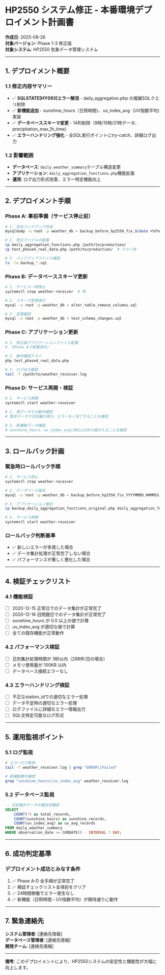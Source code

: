 # HP2550 システム修正 - 本番環境デプロイメント計画書

**作成日**: 2025-08-26  
**対象バージョン**: Phase 1-3 修正版  
**対象システム**: HP2550 気象データ管理システム

---

## 1. デプロイメント概要

### 1.1 修正内容サマリー
- ✅ **SQLSTATE[HY093]エラー解消** - daily_aggregation.php の複雑SQLクエリ削除
- ✅ **新機能追加** - sunshine_hours（日照時間）、uv_index_avg（UV指数平均）実装
- ✅ **データベーススキーマ変更** - 14列削除（9時/15時/21時データ、precipitation_max_1h_time）
- ✅ **エラーハンドリング強化** - 全SQL実行ポイントにtry-catch、詳細ログ出力

### 1.2 影響範囲
- **データベース**: `daily_weather_summary`テーブル構造変更
- **アプリケーション**: `daily_aggregation_functions.php`機能拡張
- **運用**: ログ出力形式改善、エラー特定機能向上

---

## 2. デプロイメント手順

### Phase A: 事前準備（サービス停止前）
```bash
# 1. 完全バックアップ作成
mysqldump -u root -p weather_db > backup_before_hp2550_fix_$(date +%Y%m%d_%H%M%S).sql

# 2. 修正ファイルの配置
cp daily_aggregation_functions.php /path/to/production/
cp test_phase4_real_data.php /path/to/production/  # テスト用

# 3. バックアップファイル確認
ls -la backup_*.sql
```

### Phase B: データベーススキーマ更新
```bash
# 1. サービス一時停止
systemctl stop weather-receiver  # 例

# 2. スキーマ変更実行
mysql -u root -p weather_db < alter_table_remove_columns.sql

# 3. 変更確認
mysql -u root -p weather_db < test_schema_changes.sql
```

### Phase C: アプリケーション更新
```bash
# 1. 修正版アプリケーションファイル配置
# （Phase Aで配置済み）

# 2. 動作確認テスト
php test_phase4_real_data.php

# 3. ログ出力確認
tail -f /path/to/weather_receiver.log
```

### Phase D: サービス再開・検証
```bash
# 1. サービス再開
systemctl start weather-receiver

# 2. 実データでの動作確認
# 既存データで日別集計実行、エラーなく完了することを確認

# 3. 新機能データ確認
# sunshine_hours、uv_index_avgにNULL以外の値が入ることを確認
```

---

## 3. ロールバック計画

### 緊急時ロールバック手順
```bash
# 1. サービス停止
systemctl stop weather-receiver

# 2. データベース復旧
mysql -u root -p weather_db < backup_before_hp2550_fix_YYYYMMDD_HHMMSS.sql

# 3. アプリケーション復旧
cp backup_daily_aggregation_functions_original.php daily_aggregation_functions.php

# 4. サービス再開
systemctl start weather-receiver
```

### ロールバック判断基準
- ✅ 新しいエラーが多発した場合
- ✅ データ集計処理が正常完了しない場合
- ✅ パフォーマンスが著しく悪化した場合

---

## 4. 検証チェックリスト

### 4.1 機能検証
- [ ] 2020-12-15 正常日でのデータ集計が正常完了
- [ ] 2020-12-16 旧問題日でのデータ集計が正常完了
- [ ] sunshine_hours が 0.0 以上の値で計算
- [ ] uv_index_avg が適切な値で計算
- [ ] 全ての既存機能が正常動作

### 4.2 パフォーマンス検証
- [ ] 日別集計処理時間が 3秒以内（288件/日の場合）
- [ ] メモリ使用量が 100KB 以内
- [ ] データベース接続エラーなし

### 4.3 エラーハンドリング検証
- [ ] 不正なstation_idでの適切なエラー処理
- [ ] データ不足時の適切なエラー処理
- [ ] ログファイルに詳細なエラー情報出力
- [ ] SQL文特定可能なログ形式

---

## 5. 運用監視ポイント

### 5.1 ログ監視
```bash
# エラーログ監視
tail -f weather_receiver.log | grep "ERROR\|Failed"

# 新機能動作確認
grep "sunshine_hours\|uv_index_avg" weather_receiver.log
```

### 5.2 データベース監視
```sql
-- 日別集計データの健全性確認
SELECT 
    COUNT(*) as total_records,
    COUNT(sunshine_hours) as sunshine_records,
    COUNT(uv_index_avg) as uv_avg_records
FROM daily_weather_summary 
WHERE observation_date >= CURDATE() - INTERVAL 7 DAY;
```

---

## 6. 成功判定基準

### デプロイメント成功とみなす条件
1. ✅ Phase A-D 全手順が正常完了
2. ✅ 検証チェックリスト全項目をクリア
3. ✅ 24時間稼働でエラー発生なし
4. ✅ 新機能（日照時間・UV指数平均）が期待通りに動作

---

## 7. 緊急連絡先

**システム管理者**: [連絡先情報]  
**データベース管理者**: [連絡先情報]  
**開発チーム**: [連絡先情報]

---

**備考**: このデプロイメントにより、HP2550システムの安定性と機能性が大幅に向上します。